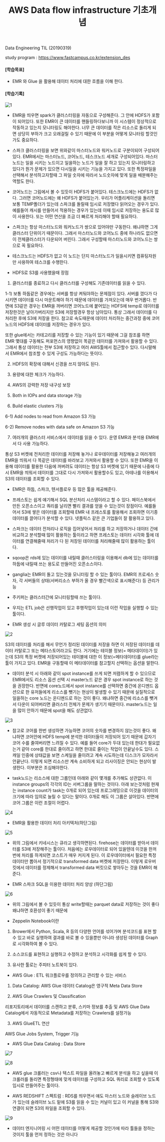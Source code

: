 ﻿---
layout: post
title: "AWS Data flow infrastructure 기초개념"
tags: [Data Engineering]
comments: true
---

Data Engineering TIL (20190319)

study program : https://www.fastcampus.co.kr/extension_des


#### [학습목표]

- EMR 와 Glue 을 활용해 데이터 처리에 대한 흐름을 이해 한다.


#### [학습기록]

![1](https://user-images.githubusercontent.com/41605276/54688269-a9d89d80-4b60-11e9-95c1-582bec7b81d0.png)

- EMR을 띄우면 spark가 클러스터링을 자동으로 구성해준다. 그 안에 HDFS가 포함이 되어있다. 또한 EMR이 큰 데이터를 핸들링하다보니까 이 시스템이 정상적으로 작동하고 있는지 모니터링도 해야한다. 너무 큰 데이터를 작은 리소스로 돌리게 되면 상당히 부하가 크고 오래걸릴 수 있기 때문에 이 부분을 어떻게 모니터링 할것인가도 중요하다.


- 스파크 클러스터링을 보면 위와같이 마스터노드와 워커노드로 구분이되어 구성되어있다. EMR에서는 마스터노드, 코어노드, 테스크노드 세개로 구성되어있다. 마스터노드는 일을 시키는 노드이고 일을하는 노드가 일을 잘 하고 있는지 모니터링하고 있다가 뭔가 문제가 있으면 다시일을 시키는 기능을 가지고 있다. 또한 특정파일을 선택해서 분석하고자할때 그 파일 숫자에 따라서 노드숫자에 맞게 일을 배분해주는 역할도 한다.


- 코어노드는 그림에서 볼 수 있듯이 HDFS가 붙어있다. 테스크노드에는 HDFS가 없다. 그러면 코어노드에는 왜 HDFS가 붙어있는가. 우리가 어플리케이션을 돌리면 보통 TEMP폴더가 있는데 스파크를 돌릴때 임시로 저장했다 읽어오는 경우가 있다. 예를들어 캐시를 만들어서 적용하는 경우가 있는데 이때 임시로 저장하는 용도로 많이 사용한다. 또는 어떤 연산을 조금 더 빠르게 처리해야 할때 필요하다.


- 스파크는 항상 마스터노드와 워커노드가 쌍으로 있어야만 구동한다. 왜냐하면 그게 클러스터 단위이기 때문이다. 그래서 마스터노드와 코어노드 중에 하나라도 없으면 이 전체클러스터가 다운되어 버린다. 그래서 구성할때 마스터노드와 코어노드는 쌍으로 꼭 필요하다.


- 테스크노드는 HDFS가 없고 이 노드는 단지 마스터노드가 일을시키면 컴퓨팅자원만 사용하여 테스크를 수행한다.


- HDFS로 S3를 사용했을때 장점

1) 클러스터를 종료하고 다시 클러스터를 구성해도 기존데이터를 읽을 수 있다. 

1-1) 보통 하둡같은 경우에는 서버를 항상 켜둬야하는 문제점이 있다. 서버를 껐다가 다시키면 데이터를 다시 마운트해야 하기 때문에 데이터를 가져오는데 매우 번거롭다. 반면에 S3같은 경우는 EMR을 꺼버리면 코어노드에 붙어있는 HDFS에 temp로 데이터를 저장한것은 날아가버리지만 S3에 저장할경우 항상 남아있다. 통상 그래서 데이터를 다 처리한 후에 S3에 저장을 한다. 참고로 속도때문에 데이터 처리하는 중간과정 중에 코어노드의 HDFS에 데이터를 저장하는 경우가 있다.

또한 glue에서는 카테고리를 저장할 수 있는 기능이 있기 때문에 그걸 참조를 하면 EMR 몇대를 구동해도 퍼포먼스의 영향없이 똑같은 데이터를 가져와서 활용할 수 있다. 그래서 통상 데이터는 전부 S3에 저장하고 여러 AWS툴에서 접근할수 있다. 다시말해서 EMR에서 참조할 수 있게 구성도 가능하다는 뜻이다.

2) HDFS의 확장에 대해서 신경을 쓰지 않아도 된다.


3) 용량에 대한 체크가 가능하다.


4) AWS의 강력한 저장 내구성 보장


5) Both in IOPs and data storage 가능


6) Build elastic clusters 가능

6-1) Add nodes to read from Amazon S3 가능

6-2) Remove nodes with data safe on Amazon S3 가능


7) 여러개의 클러스터 서비스에서 데이터를 읽을 수 있다. 운영 EMR과 분석용 EMR에서 다 사용 가능하다.

통상 S3 버켓에 전처리한 데이터를 저장해 놓거나 로우데이터를 저장해놓고 여러개의 EMR을 띄워서 다 똑같은 데이터를 바라보고 가져와서 활용할 수 있다. 또한 EMR을 이용해 데이터를 활용한 다음에 꺼버려도 데이터는 항상 S3 버켓에 있기 때문에 나중에 다시 EMR을 띄워서 데이터를 그대로 다시 가져와서 활용할수도 있고, 아테나를 이용해서 S3의 데이터를 조회할 수 있다.

- EMR은 하둡, 스파크, 텐서플로우 등 많은 툴을 제공해준다.


- 프레스토는 쉽게 얘기해서 SQL 분산처리 시스템이라고 할 수 있다. 페이스북에서 만든 오픈소스이고 쿼리를 날리면 빨리 결과를 얻을 수 있는것이 장점이다. 예를들어서 S3에 쌓은 데이터를 조회할때 EMR 내 프레스토를 활용해서 조회하면 이기종 데이터를 끌어다가 분석할 수 있다. 넷플릭스 같은 큰 기업들이 잘 활용하고 있다.


- 스파크는 데이터 전처리나 로직을 집어넣어서 처리를 하고 저장하거나 데이터 간에 비교하고 분석할때 많이 활용하는 툴이라고 하면 프레스토는 데이터 시각화 툴에 데이터를 연결해줄때 처리가 다 된 저장된 데이터를 처리해줄때 많이 활용하는 툴이다.


- sqoop은 rds에 있는 데이터를 내릴때 클러스터링을 이용해서 db에 있는 데이터를 하둡에 내릴때 쓰는 용도로 만들어진 오픈소스이다.


- ganglia는 EMR이 돌고 있는것을 모니터링 할 수 있는 툴이다. EMR의 프로세스 숫자, 각 서버들의 상태(서버리소스 부하가 올 경우 빨간색으로 표시해준다) 등 관리가능


- 주키퍼는 클러스터간에 모니터링할때 쓰는 툴이다.


- 우지는 ETL job은 선행작업이 있고 후행작업이 있는데 이런 작업을 실행할 수 있는 툴이다.

- EMR 생성 시 글루 데이터 카탈로그 세팅 옵션의 의미

![2](https://user-images.githubusercontent.com/41605276/54688280-b0ffab80-4b60-11e9-8d48-be4e8a568796.png)

S3의 데이터를 처리를 해서 무언가 정리된 데이터를 저장을 하면 이 저장된 데이터를 데이터 카탈로그 또는 메타스토어라고도 한다. 거기에는 테이블 정보(= 메타데이터)가 있는데 S3의 특정 버켓에 저장되어있는 테이블에 대한 이 정보(=메타데이터)를 glue라는 툴이 가지고 있다. EMR을 구동할때 이 메타데이터를 참고할지 선택하는 옵션을 말한다.

- 데이터 분석 시 아래와 같이 spot instance를 쓰게 되면 저렴하게 할 수 있으므로 EMR에서도 리소스 옵션 선택 시 master노드 같은 경우 spot instance로 하는 것을 권장한다. 반면에 core노드에서 spot instance를 선택하면 중간에 온디멘드 옵션으로 한 유저들에게 리소스를 뺏기는 현상이 발생할 수 있기 때문에 실질적으로 일을하는 core 노드는 온디멘드로 하는 것이 좋다. 왜냐하면 중간에 리소스를 뺏겨서 다운이 되어버리면 클러스터 전체가 문제가 생기기 때문이다. master노드는 일을 많이 안하기 때문에 spot을 해도 상관없다.

![3](https://user-images.githubusercontent.com/41605276/54688295-b9f07d00-4b60-11e9-9406-f9058a4c81df.png)

- 참고로 코어를 한번 생성하면 가능하면 코어의 숫자를 변경하지 않는것이 좋다. 왜냐하면 코어안에 HDFS temp에 분석한 데이터들이 저장되어 있기 때문에 갑자기 코어 수를 줄여버리면 느려질 수 있다. 예를 들어 core가 두대 있는데 한대가 필요없는거 같아 core를 한대로 줄이려고 하면 한대로 줄이는 작업이 안끝날수도 있다. 스캐일 인중에 상태값을 보면 스케일을 줄이려고 계속 시도하는데 디스크가 모자라서 안끝난다. 이렇게 되면 리소스만 계속 소비하게 되고 리사이징은 안되는 현상이 발생한다. 이부분은 조심해야한다.

- task노드는 리소스에 대한 그룹인데 아래와 같이 몇개를 추가해도 상관없다. 이 instance groups의 각각의 ID는 서버그룹을 말하는 것이다. 아래 보는것처럼 현재는 instance count가 task는 0개로 되어 있는데 프로그래밍으로 이것을 데이터의 크기에 따라 임의로 늘릴 수 있다는 말이다. 0개로 해도 이 그룹은 살아있다. 반면에 코어 그룹은 이런 조절이 어렵다.

![4](https://user-images.githubusercontent.com/41605276/54688309-c07ef480-4b60-11e9-8247-33c2b252d6ed.png)

- EMR을 활용한 데이터 처리 아키텍처(하단그림)

![5](https://user-images.githubusercontent.com/41605276/54688337-c8d72f80-4b60-11e9-92ed-53f29aa2f107.png)

- 위의 그림에서 키네시스는 큐라고 생각하면된다. firehose는 데이터를 받아서 데이터를 S3에 저장해주는 툴이다. 처음에는 로우데이터로 되어 있을텐데 이것을 한꺼번에 처리를 하게되면 코스트가 매우 커지게 된다. 이 로우데이터에서 필요한 특정데이터만 뽑아서 정기적으로 transformed data 버켓에 저장한다. 이렇게 로우버킷에서 데이터를 정제해서 transformed data 버킷으로 쌓아두는 것을 EMR이 해준다. 

- EMR 스파크 SQL을 이용한 데이터 처리 양상 (하단그림)

![6](https://user-images.githubusercontent.com/41605276/54688355-cffe3d80-4b60-11e9-84ca-7b9b140b7496.png)

- 위의 그림에서 볼 수 있듯이 통상 write할때는 parquet data로 저장하는 것이 좋다 왜냐하면 호환성이 좋기 때문에

- Zeppelin Notebook이란

1) Brower에서 Python, Scala, R 등의 다양한 언어를 섞어가며 분석코드를 표현 할 수 있고 바로 실행하여 결과를 바로 볼 수 있을뿐만 아니라 생성된 데이터를 Graph로 시각화하여 볼 수 있다.

2) 소스코드를 표현하고 실행하고 수정하고 분석하고 시각화를 쉽게 할 수 있다.

3) 유사한 툴로는 주피터 노트북이 있다.

- AWS Glue : ETL 워크플로우를 정의하고 관리할 수 있는 서비스


1) Data Catalog: AWS Glue 데이터 Catalog은 영구적 Meta Data Store


2) AWS Glue Crawlers 및 Classification

리포지토리에서 데이터를 스캔하고 분류, 스키마 정보를 추출 및 AWS Glue Data Catalog에서 자동적으로 Metadata를 저장하는 Crawlers를 설정가능


3) AWS GlueETL 연산

AWS Glue Jobs System, Trigger 기능


- AWS Glue Data Catalog : Data Store

![7](https://user-images.githubusercontent.com/41605276/54688370-d8ef0f00-4b60-11e9-9d26-2128fe8a2cad.png)

![8](https://user-images.githubusercontent.com/41605276/54688389-df7d8680-4b60-11e9-99ac-8acedff709c9.png)

- AWS glue 크롤러는 csv나 텍스트 파일을 올려놓고 빠르게 분석을 하고 싶을때 이 크롤러를 돌리면 특정형태에 맞게 데이터를 구성하고 SQL 쿼리로 조회할 수 있도록 임시로 만들어주는 툴이다.


- AWS REDSHIFT 스펙트럼 : RDS를 띄우면서 얘도 마스터 노드와 슬레이브 노드가 있는데 슬레이브 노드 밑에 S3를 읽을 수 있는 커널이 있고 이 커널을 통해 S3와 연결이 되면 S3의 파일을 조회할 수 있다.

![9](https://user-images.githubusercontent.com/41605276/54688394-e60bfe00-4b60-11e9-99e9-cd88aa42101a.png)

- 데이터 엔지니어링 시 어떤 데이터를 어떻게 제공할 것인가에 따라 툴들을 정하는 것이지 툴을 먼저 정하는 것은 아니다
